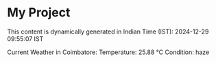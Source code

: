 # My Project

This content is dynamically generated in Indian Time (IST): 2024-12-29 09:55:07 IST


Current Weather in Coimbatore:
Temperature: 25.88 °C
Condition: haze
